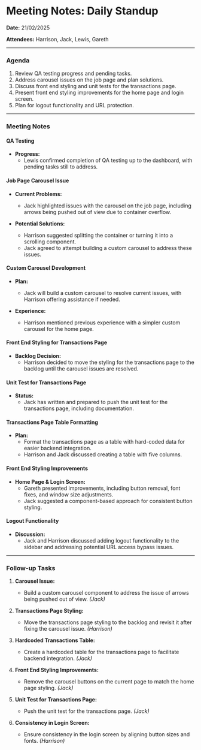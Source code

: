 # Meeting Notes: Daily Standup

**Date:** 21/02/2025

**Attendees:** Harrison, Jack, Lewis, Gareth

---

### Agenda

1. Review QA testing progress and pending tasks.
2. Address carousel issues on the job page and plan solutions.
3. Discuss front end styling and unit tests for the transactions page.
4. Present front end styling improvements for the home page and login screen.
5. Plan for logout functionality and URL protection.

---

### Meeting Notes

#### QA Testing

- **Progress:**
  - Lewis confirmed completion of QA testing up to the dashboard, with pending tasks still to address.

#### Job Page Carousel Issue

- **Current Problems:**
  - Jack highlighted issues with the carousel on the job page, including arrows being pushed out of view due to container overflow.

- **Potential Solutions:**
  - Harrison suggested splitting the container or turning it into a scrolling component.
  - Jack agreed to attempt building a custom carousel to address these issues.

#### Custom Carousel Development

- **Plan:**
  - Jack will build a custom carousel to resolve current issues, with Harrison offering assistance if needed.

- **Experience:**
  - Harrison mentioned previous experience with a simpler custom carousel for the home page.

#### Front End Styling for Transactions Page

- **Backlog Decision:**
  - Harrison decided to move the styling for the transactions page to the backlog until the carousel issues are resolved.

#### Unit Test for Transactions Page

- **Status:**
  - Jack has written and prepared to push the unit test for the transactions page, including documentation.

#### Transactions Page Table Formatting

- **Plan:**
  - Format the transactions page as a table with hard-coded data for easier backend integration.
  - Harrison and Jack discussed creating a table with five columns.

#### Front End Styling Improvements

- **Home Page & Login Screen:**
  - Gareth presented improvements, including button removal, font fixes, and window size adjustments.
  - Jack suggested a component-based approach for consistent button styling.

#### Logout Functionality

- **Discussion:**
  - Jack and Harrison discussed adding logout functionality to the sidebar and addressing potential URL access bypass issues.

---

### Follow-up Tasks

1. **Carousel Issue:**
   - Build a custom carousel component to address the issue of arrows being pushed out of view. *(Jack)*

2. **Transactions Page Styling:**
   - Move the transactions page styling to the backlog and revisit it after fixing the carousel issue. *(Harrison)*

3. **Hardcoded Transactions Table:**
   - Create a hardcoded table for the transactions page to facilitate backend integration. *(Jack)*

4. **Front End Styling Improvements:**
   - Remove the carousel buttons on the current page to match the home page styling. *(Jack)*

5. **Unit Test for Transactions Page:**
   - Push the unit test for the transactions page. *(Jack)*

6. **Consistency in Login Screen:**
   - Ensure consistency in the login screen by aligning button sizes and fonts. *(Harrison)*
